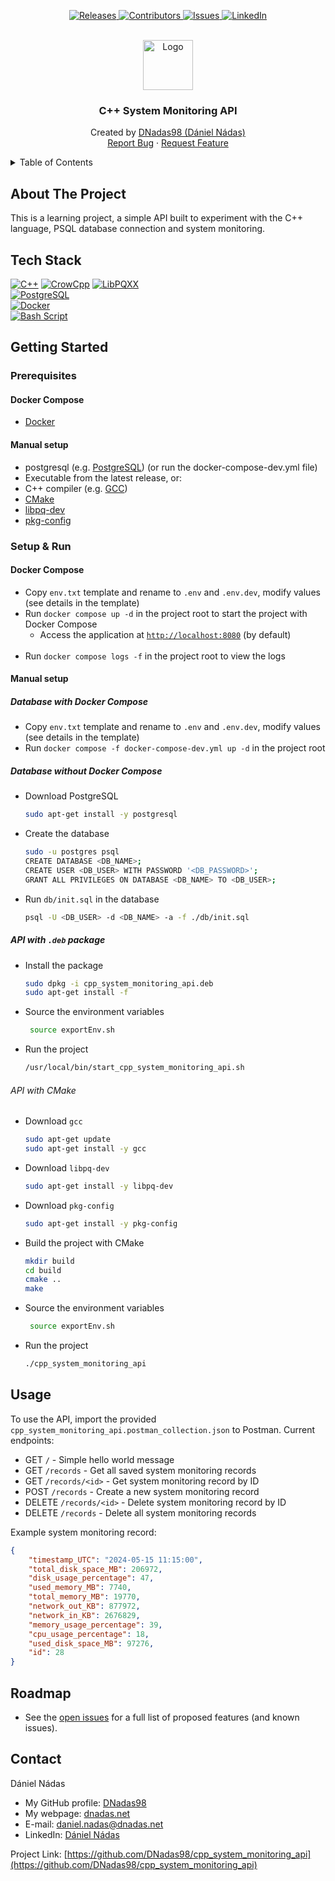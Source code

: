 <p align="center">
  <a href="https://github.com/DNadas98/cpp_system_monitoring_api/releases/tag/v0.0.1">
    <img src="https://img.shields.io/github/v/release/DNadas98/cpp_system_monitoring_api.svg?style=for-the-badge" alt="Releases">
  </a>
  <a href="https://github.com/DNadas98/cpp_system_monitoring_api/graphs/contributors">
    <img src="https://img.shields.io/github/contributors/DNadas98/cpp_system_monitoring_api.svg?style=for-the-badge" alt="Contributors">
  </a>
  <a href="https://github.com/DNadas98/cpp_system_monitoring_api/issues">
    <img src="https://img.shields.io/github/issues/DNadas98/cpp_system_monitoring_api.svg?style=for-the-badge" alt="Issues">
  </a>
  <a href="https://linkedin.com/in/daniel-nadas">
    <img src="https://img.shields.io/badge/-LinkedIn-black.svg?style=for-the-badge&logo=linkedin&colorB=555" alt="LinkedIn">
  </a>
</p>

<br xmlns="http://www.w3.org/1999/html"/>
<div align="center">
  <a href="https://github.com/DNadas98/cpp_system_monitoring_api">
    <img src="https://avatars.githubusercontent.com/u/125133206?v=4" alt="Logo" width="80" height="80">
  </a>

<h3 align="center">C++ System Monitoring API</h3>
  <p align="center">
    Created by <a href="https://github.com/DNadas98">DNadas98 (Dániel Nádas)</a>
    <br />
    <a href="https://github.com/DNadas98/cpp_system_monitoring_api/issues">Report Bug</a>
    ·
    <a href="https://github.com/DNadas98/cpp_system_monitoring_api/issues">Request Feature</a>
  </p>
</div>

<details>
  <summary>Table of Contents</summary>
  <ol>
    <li>
      <a href="#about-the-project">About The Project</a>
      <ul>
        <li><a href="#tech-stack">Tech Stack</a></li>
      </ul>
    </li>
    <li>
      <a href="#getting-started">Getting Started</a>
      <ul>
        <li><a href="#prerequisites">Prerequisites</a></li>
        <li><a href="#setup--run">Setup and run</a></li>
      </ul>
    </li>
    <li>
      <a href="#usage">Usage</a>
    </li>
    <li><a href="#roadmap">Roadmap</a></li>
    <li><a href="#images">Images</a></li>
    <li><a href="#license">License</a></li>
    <li><a href="#contact">Contact</a></li>
  </ol>
</details>

## About The Project

This is a learning project, a simple API built to experiment with the C++ language, PSQL database connection and system monitoring.

## Tech Stack

[![C++](https://img.shields.io/badge/-C++-4183c4?style=for-the-badge)](https://isocpp.org/)
[![CrowCpp](https://img.shields.io/badge/-CrowCpp-CCCCCC?style=for-the-badge)](https://crowcpp.org/master/)
[![LibPQXX](https://img.shields.io/badge/-LibPQXX-CCCCCC?style=for-the-badge)](https://pqxx.org/libpqxx/)  
[![PostgreSQL](https://img.shields.io/badge/-PostgreSQL-4479A1?style=for-the-badge&logo=postgresql&logoColor=black)](https://www.postgresql.org/)  
[![Docker](https://img.shields.io/badge/-Docker-1d63ed?style=for-the-badge&logo=docker&logoColor=black)](https://www.docker.com/)  
[![Bash Script](https://img.shields.io/badge/-BASH_SCRIPT-CCCCCC?style=for-the-badge)](https://www.geeksforgeeks.org/bash-scripting-introduction-to-bash-and-bash-scripting/)

## Getting Started

### Prerequisites

#### Docker Compose

- [Docker](https://www.docker.com/)

#### Manual setup

- postgresql (e.g. [PostgreSQL](https://www.postgresql.org/)) (or run the docker-compose-dev.yml file)
- Executable from the latest release, or:
- C++ compiler (e.g. [GCC](https://gcc.gnu.org/))
- [CMake](https://cmake.org/)
- [libpq-dev](https://www.postgresql.org/docs/9.3/libpq.html)
- [pkg-config](https://www.freedesktop.org/wiki/Software/pkg-config/)

### Setup & Run

#### Docker Compose

- Copy `env.txt` template and rename to `.env` and `.env.dev`, modify values (see details in the
  template)
- Run `docker compose up -d` in the project root to start the project with Docker Compose
  - Access the application at [`http://localhost:8080`](http://localhost:8080) (by default)
    <br><br>
- Run `docker compose logs -f` in the project root to view the logs

#### Manual setup

##### Database with Docker Compose

- Copy `env.txt` template and rename to `.env` and `.env.dev`, modify values (see details in the
  template)
- Run `docker compose -f docker-compose-dev.yml up -d` in the project root

##### Database without Docker Compose 
- Download PostgreSQL
  ```bash
  sudo apt-get install -y postgresql
  ```
- Create the database
  ```bash
  sudo -u postgres psql
  CREATE DATABASE <DB_NAME>;
  CREATE USER <DB_USER> WITH PASSWORD '<DB_PASSWORD>';
  GRANT ALL PRIVILEGES ON DATABASE <DB_NAME> TO <DB_USER>;
  ```
- Run `db/init.sql` in the database
  ```bash
  psql -U <DB_USER> -d <DB_NAME> -a -f ./db/init.sql
  ```

##### API with `.deb` package

- Install the package
  ```bash
  sudo dpkg -i cpp_system_monitoring_api.deb
  sudo apt-get install -f
  ```
- Source the environment variables
  ```bash
   source exportEnv.sh 
  ```
- Run the project
  ```bash
  /usr/local/bin/start_cpp_system_monitoring_api.sh
  ```

###### API with CMake

- Download `gcc`
  ```bash
  sudo apt-get update
  sudo apt-get install -y gcc
  ```
- Download `libpq-dev`
  ```bash
  sudo apt-get install -y libpq-dev
  ```
- Download `pkg-config`
  ```bash
  sudo apt-get install -y pkg-config
  ```
- Build the project with CMake
  ```bash
  mkdir build
  cd build
  cmake ..
  make
  ```
- Source the environment variables
  ```bash
   source exportEnv.sh 
  ```
- Run the project
  ```bash
  ./cpp_system_monitoring_api
  ```

## Usage

To use the API, import the provided `cpp_system_monitoring_api.postman_collection.json` to Postman.
Current endpoints:
- GET `/` - Simple hello world message
- GET `/records` - Get all saved system monitoring records
- GET `/records/<id>` - Get system monitoring record by ID
- POST `/records` - Create a new system monitoring record
- DELETE `/records/<id>` - Delete system monitoring record by ID
- DELETE `/records` - Delete all system monitoring records

Example system monitoring record:
  ```json
  {
      "timestamp_UTC": "2024-05-15 11:15:00",
      "total_disk_space_MB": 206972,
      "disk_usage_percentage": 47,
      "used_memory_MB": 7740,
      "total_memory_MB": 19770,
      "network_out_KB": 877972,
      "network_in_KB": 2676829,
      "memory_usage_percentage": 39,
      "cpu_usage_percentage": 18,
      "used_disk_space_MB": 97276,
      "id": 28
  }
  ```

## Roadmap

- See the [open issues](https://github.com/DNadas98/cpp_system_monitoring_api/issues) for a
  full list of proposed features (and known issues).

## Contact

Dániel Nádas

- My GitHub profile: [DNadas98](https://github.com/DNadas98)
- My webpage: [dnadas.net](https://dnadas.net)
- E-mail: [daniel.nadas@dnadas.net](mailto:daniel.nadas@dnadas.net)
- LinkedIn: [Dániel Nádas](https://www.linkedin.com/in/daniel-nadas)

Project
Link: [https://github.com/DNadas98/cpp_system_monitoring_api](https://github.com/DNadas98/cpp_system_monitoring_api)
